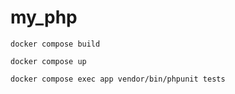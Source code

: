 # my_php

```
docker compose build

docker compose up

docker compose exec app vendor/bin/phpunit tests
```